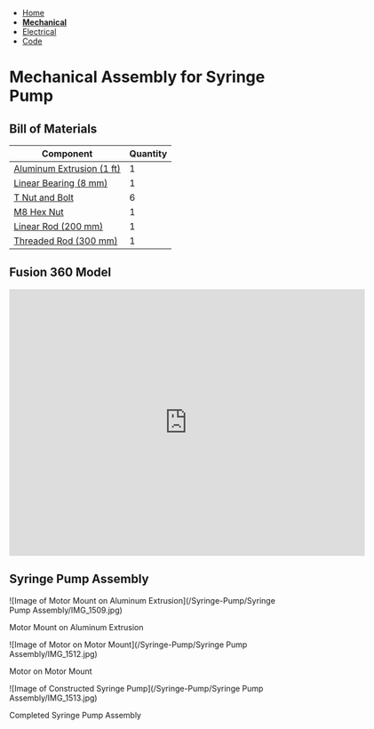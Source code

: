 - [Home](/Syringe-Pump/index) 
- **[Mechanical](/Syringe-Pump/mechanical)**
- [Electrical](/Syringe-Pump/electrical) 
- [Code](/Syringe-Pump/code) 



# Mechanical Assembly for Syringe Pump

## Bill of Materials

Component    | Quantity
------------ | -------------
[Aluminum Extrusion (1 ft)](https://www.mcmaster.com/47065T107/)| 1
[Linear Bearing (8 mm)](https://www.mcmaster.com/61205K75/)| 1
[T Nut and Bolt](https://www.mcmaster.com/47065T139/)| 6
[M8 Hex Nut](https://www.mcmaster.com/90592A022/)| 1
[Linear Rod (200 mm)](https://www.mcmaster.com/6112K44/)| 1
[Threaded Rod (300 mm)](https://www.mcmaster.com/1078N32/)| 1



## Fusion 360 Model

<iframe src="https://vanderbilt423.autodesk360.com/shares/public/SH56a43QTfd62c1cd968a10c07cebebbe913?mode=embed" width="640" height="480" allowfullscreen="true" webkitallowfullscreen="true" mozallowfullscreen="true"  frameborder="0"></iframe>


## Syringe Pump Assembly

![Image of Motor Mount on Aluminum Extrusion](/Syringe-Pump/Syringe Pump Assembly/IMG_1509.jpg)

Motor Mount on Aluminum Extrusion


![Image of Motor on Motor Mount](/Syringe-Pump/Syringe Pump Assembly/IMG_1512.jpg)

Motor on Motor Mount


![Image of Constructed Syringe Pump](/Syringe-Pump/Syringe Pump Assembly/IMG_1513.jpg)

Completed Syringe Pump Assembly 


